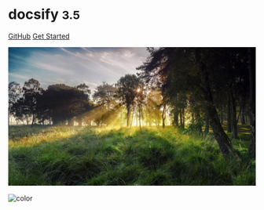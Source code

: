 <!-- _coverpage.md -->

# docsify <small>3.5</small>

[GitHub](https://github.com/docsifyjs/docsify/)
[Get Started](README)

<!-- background image -->

![](/docs/7.png)

<!-- background color -->

![color](#f0f0f0)